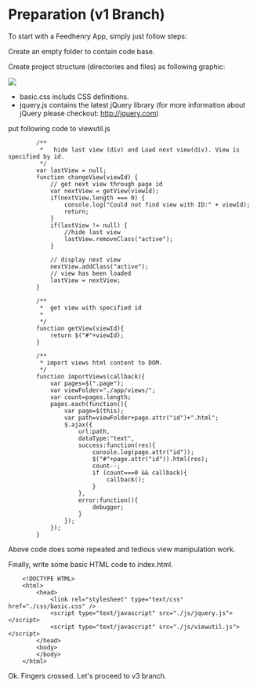 # Preparation (v1 Branch)

To start with a Feedhenry App, simply just follow steps:

Create an empty folder to contain code base.

Create project structure (directories and files) as following graphic:

<img src="https://github.com/keyang-feedhenry/fh-mvc-simple/raw/v1/docs/structure.png"/>


* basic.css includs CSS definitions.
* jquery.js contains the latest jQuery library (for more information about jQuery please checkout: http://jquery.com)

put following code to viewutil.js

			
			/**
			 * 	 hide last view (div) and Load next view(div). View is specified by id.
			 */
			var lastView = null;
			function changeView(viewId) {
				// get next view through page id
				var nextView = getView(viewId);
				if(nextView.length === 0) {
					console.log("Could not find view with ID:" + viewId);
					return;
				}
				if(lastView != null) {
					//hide last view
					lastView.removeClass("active");
				}
			
				// display next view
				nextView.addClass("active");
				// view has been loaded
				lastView = nextView;
			}
			
			/**
			 *  get view with specified id
			 * 
			 */
			function getView(viewId){
				return $("#"+viewId);
			}
			
			/**
			 * import views html content to DOM.
			 */
			function importViews(callback){
				var pages=$(".page");
				var viewFolder="./app/views/";
				var count=pages.length;
				pages.each(function(){
					var page=$(this);
					var path=viewFolder+page.attr("id")+".html";
					$.ajax({
						url:path,
						dataType:"text",
						success:function(res){
							console.log(page.attr("id"));
							$("#"+page.attr("id")).html(res);
							count--;
							if (count===0 && callback){
								callback();
							}
						},
						error:function(){
							debugger;
						}
					});
				});
			}
			
Above code does some repeated and tedious view manipulation work.			
			
Finally, write some basic HTML code to index.html.

		<!DOCTYPE HTML>
		<html>
			<head>
				<link rel="stylesheet" type="text/css" href="./css/basic.css" />
				<script type="text/javascript" src="./js/jquery.js"></script>
				<script type="text/javascript" src="./js/viewutil.js"></script>
			</head>
			<body>
			</body>
		</html>

			


Ok. Fingers crossed. Let's proceed to v3 branch.


